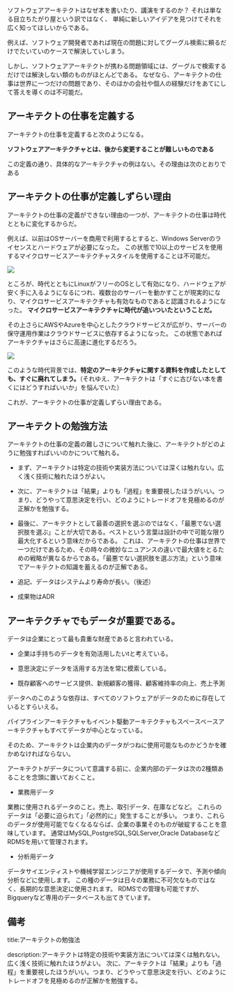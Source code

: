 


ソフトウェアアーキテクトはなぜ本を書いたり、講演をするのか？
それは単なる目立ちたがり屋という訳ではなく、
単純に新しいアイデアを見つけてそれを広く知ってほしいからである。

例えば、ソフトウェア開発者であれば現在の問題に対してグーグル検索に頼るだけでたいていのケースで解決していしまう。

しかし、ソフトウェアアーキテクトが携わる問題領域には、グーグルで検索するだけでは解決しない類のものがほとんどである。
なぜなら、アーキテクトの仕事は世界に一つだけの問題であり、そのほかの会社や個人の経験だけをあてにして答えを導くのは不可能だ。

## アーキテクトの仕事を定義する

アーキテクトの仕事を定義すると次のようになる。

**ソフトウェアアーキテクチャとは、後から変更することが難しいものである**

この定義の通り、具体的なアーキテクチャの例はない。その理由は次のとおりである


## アーキテクトの仕事が定義しずらい理由

アーキテクトの仕事の定義ができない理由の一つが、アーキテクトの仕事は時代とともに変化するからだ。

例えば、以前はOSサーバーを商用で利用するとすると、Windows Serverのライセンスとハードウェアが必要になった。
この状態で10以上のサービスを使用するマイクロサービスアーキテクチャスタイルを使用することは不可能だ。

<img src="https://upload.wikimedia.org/wikipedia/en/c/c6/Windows_2000_Server.png">

ところが、時代とともにLinuxがフリーのOSとして有効になり、ハードウェアが安く手に入るようになるにつれ、複数台のサーバーを動かすことが現実的になり、マイクロサービスアーキテクチャも有効なものであると認識されるようになった。
**マイクロサービスアーキテクチャに時代が追いついたということだ。**

その上さらにAWSやAzureを中心としたクラウドサービスが広がり、サーバーの保守運用作業はクラウドサービスに依存するようになった。
この状態であればアーキテクチャはさらに高速に進化するだろう。

<img src="https://d1.awsstatic.com/Developer%20Marketing/jp/magazine/2022/img_way-to-draw-architecture_12.4c916e1eb2edeb73885663c4c8188f3ece738a72.png">

このような時代背景では、**特定のアーキテクチャに関する資料を作成したとしても、すぐに廃れてしまう。**（それゆえ、アーキテクトは「すぐに古びない本を書くにはどうすればいいか」を悩んでいた）

これが、アーキテクトの仕事が定義しずらい理由である。


## アーキテクトの勉強方法

アーキテクトの仕事の定義の難しさについて触れた後に、アーキテクトがどのように勉強すればいいのかについて触れる。

- まず、アーキテクトは特定の技術や実装方法については深くは触れない。広く浅く技術に触れたほうがよい。

- 次に、アーキテクトは「結果」よりも「過程」を重要視したほうがいい。つまり、どうやって意思決定を行い、どのようにトレードオフを見極めるのが正解かを勉強する。

- 最後に、アーキテクトとして最善の選択を選ぶのではなく、「最悪でない選択肢を選ぶ」ことが大切である。ベストという言葉は設計の中で可能な限り最大化するという意味だからである。
これは、アーキテクトの仕事は世界で一つだけであるため、その時々の微妙なニュアンスの違いで最大値をとるための戦略が異なるからである。「最悪でない選択肢を選ぶ方法」という意味でアーキテクトの知識を蓄えるのが正解である。

- 追記、データはシステムより寿命が長い。（後述）

- 成果物はADR

## アーキテクチャでもデータが重要である。

データは企業にとって最も貴重な財産であると言われている。

- 企業は手持ちのデータを有効活用したいtと考えている。

- 意思決定にデータを活用する方法を常に模索している。

- 既存顧客へのサービス提供、新規顧客の獲得、顧客維持率の向上、売上予測

データへのこのような依存は、すべてのソフトウェアがデータのために存在しているとすらいえる。

パイプラインアーキテクチャもイベント駆動アーキテクチャもスペースベースアーキテクチャもすべてデータが中心となっている。

そのため、アーキテクトは企業内のデータがつねに使用可能なものかどうかを確かめなければならない。

アーキテクトがデータについて意識する前に、企業内部のデータは次の2種類あることを念頭に置いておくこと。

- 業務用データ

業務に使用されるデータのこと。売上、取引データ、在庫などなど。
これらのデータは「必要に迫られて」「必然的に」発生することが多い。
つまり、これらのデータが使用可能でなくなるならば、企業の事業そのものが破綻することを意味しています。
通常はMySQL,PostgreSQL,SQLServer,Oracle DatabaseなどRDMSを用いて管理されます。

- 分析用データ

データサイエンティストや機械学習エンジニアが使用するデータで、予測や傾向分析などに使用します。
この種のデータは日々の業務に不可欠なものではなく、長期的な意思決定に使用されます。
RDMSでの管理も可能ですが、Bigqueryなど専用のデータベースも出てきています。


## 備考

title:アーキテクトの勉強法

description:アーキテクトは特定の技術や実装方法については深くは触れない。広く浅く技術に触れたほうがよい。 次に、アーキテクトは「結果」よりも「過程」を重要視したほうがいい。つまり、どうやって意思決定を行い、どのようにトレードオフを見極めるのが正解かを勉強する。

























